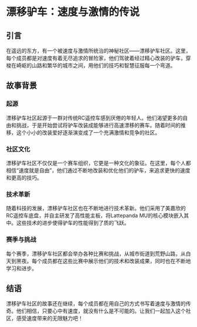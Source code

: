 # 漂移驴车：速度与激情的传说

## 引言

在遥远的东方，有一个被速度与激情所统治的神秘社区——漂移驴车社区。这里，每个成员都是对速度有着无尽追求的冒险家，他们驾驶着经过精心改装的驴车，穿梭在崎岖的山路和繁华的城市之间，用他们的技巧和智慧征服每一个弯道。

## 故事背景

### 起源

漂移驴车社区起源于一群对传统RC遥控车感到厌倦的年轻人。他们渴望更多的自由和挑战，于是开始尝试将驴车改装成能够进行高速漂移的赛车。随着时间的推移，这个小小的改装爱好逐渐演变成了一个充满激情和竞争的社区。

### 社区文化

漂移驴车社区不仅仅是一个赛车组织，它更是一种文化的象征。在这里，每个人都相信“速度就是自由”，他们通过不断地改装和优化他们的驴车，来追求更快的速度和更高的技巧。

### 技术革新

随着科技的发展，漂移驴车社区也在不断地进行技术革新。他们采用了美嘉欣的RC遥控车底盘，并自主研发了高性能主板，将Lattepanda MU的核心模块嵌入其中。这些技术的进步使得驴车的性能得到了质的飞跃。

### 赛季与挑战

每个赛季，漂移驴车社区都会举办各种比赛和挑战，从城市街道到荒野山路，从白天到黑夜。每个成员都在这些比赛中展示他们的技术和改装成果，同时也在不断地学习和进步。

## 结语

漂移驴车社区的故事还在继续，每个成员都在用自己的方式书写着速度与激情的传奇。他们相信，只要心中有速度，就没有什么是不可能的。让我们一起加入这个社区，感受速度带来的无限魅力吧！

